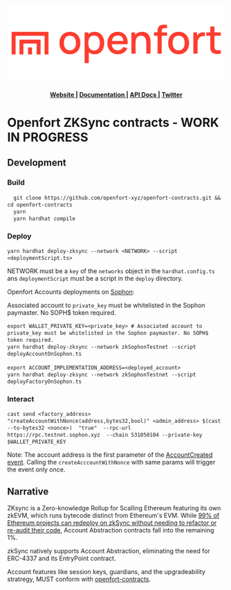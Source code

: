 ![Openfort Protocol][banner-image]

<div align="center">
  <h4>
    <a href="https://www.openfort.xyz/">
      Website
    </a>
    <span> | </span>
    <a href="https://www.openfort.xyz/docs">
      Documentation
    </a>
    <span> | </span>
    <a href="https://www.openfort.xyz/docs/api">
      API Docs
    </a>
    <span> | </span>
    <a href="https://twitter.com/openfortxyz">
      Twitter
    </a>
  </h4>
</div>

[banner-image]: .github/img/OpenfortRed.png


# Openfort ZKSync contracts - WORK IN PROGRESS



## Development

### Build
```
  git clone https://github.com/openfort-xyz/openfort-contracts.git && cd openfort-contracts
  yarn
  yarn hardhat compile
```

### Deploy

```
yarn hardhat deploy-zksync --network <NETWORK> --script <deploymentScript.ts>
```

NETWORK must be a `key` of the `networks` object in the `hardhat.config.ts` ans `deploymentScript` must be a script in the `deploy` directory.

Openfort Accounts deployments on [Sophon](https://explorer.testnet.sophon.xyz/):

Associated account to `private_key` must be whitelisted in the Sophon paymaster.
No SOPH$ token required.

```
export WALLET_PRIVATE_KEY=<private_key> # Associated account to private_key must be whitelisted in the Sophon paymaster. No SOPH$ token required.
yarn hardhat deploy-zksync --network zkSophonTestnet --script deployAccountOnSophon.ts

export ACCOUNT_IMPLEMENTATION_ADDRESS=<deployed_account>
yarn hardhat deploy-zksync --network zkSophonTestnet --script deployFactoryOnSophon.ts
```

### Interact

```
cast send <factory_address> "createAccountWithNonce(address,bytes32,bool)" <admin_address> $(cast --to-bytes32 <nonce>)  "true"  --rpc-url https://rpc.testnet.sophon.xyz  --chain 531050104 --private-key $WALLET_PRIVATE_KEY
```

Note: The account address is the first parameter of the [AccountCreated event](https://explorer.testnet.sophon.xyz/address/0xc5974add8EAC9a6f74b539be470BF934641DC85E#events). Calling the `createAcccountWithNonce` with same params will trigger the event only once.


## Narrative

ZKsync is a Zero-knowledge Rollup for Scalling Ethereum featuring its own zkEVM, which runs bytecode distinct from Ethereum's EVM.
While [99% of Ethereum projects can redeploy on zkSync without needing to refactor or re-audit their code](https://github.com/matter-labs/era-zk_evm), Account Abstraction contracts fall into the remaining 1%.

zkSync natively supports Account Abstraction, eliminating the need for ERC-4337 and its EntryPoint contract.

Account features like session keys, guardians, and the upgradeability stratregy, MUST conform with [openfort-contracts](https://github.com/openfort-xyz/openfort-contracts).